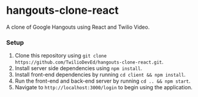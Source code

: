 # hangouts-clone-react
A clone of Google Hangouts using React and Twilio Video.

### Setup

1. Clone this repository using `git clone https://github.com/TwilioDevEd/hangouts-clone-react.git`.
2. Install server side dependencies using `npm install`.
3. Install front-end dependencies by running `cd client && npm install`.
4. Run the front-end and back-end server by running `cd .. && npm start`.
5. Navigate to `http://localhost:3000/login` to begin using the application.
